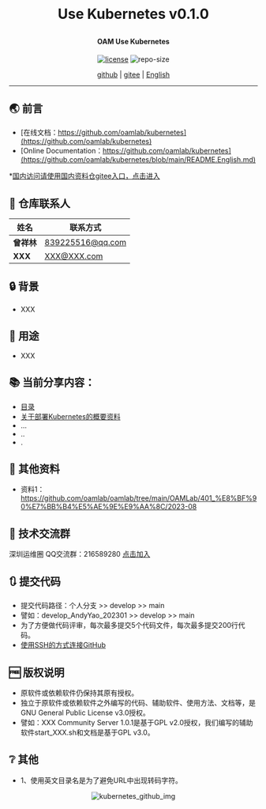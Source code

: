 
<h1 align="center" style="margin: 30px 0 30px; font-weight: bold;">Use Kubernetes v0.1.0</h1>
<h4 align="center">OAM Use Kubernetes</h4>
<p align="center">
  <a href="./LICENSE"><img alt="license" src="https://img.shields.io/github/license/oamlab/kubernetes" /></a>
  <img alt="repo-size" src="https://img.shields.io/github/repo-size/oamlab/kubernetes" />
</p>

<p align="center">
   <a href="https://github.com/oamlab/kubernetes">github</a> | 
   <a href="https://gitee.com/oamlab/kubernetes">gitee</a> | 
   <a href="./README.English.md">English</a>
</p>

<p align="center"></p>

---

## 🌏 前言
- [在线文档：https://github.com/oamlab/kubernetes](https://github.com/oamlab/kubernetes)
- [Online Documentation：https://github.com/oamlab/kubernetes](https://github.com/oamlab/kubernetes/blob/main/README.English.md)

*[国内访问请使用国内资料仓gitee入口，点击进入](https://gitee.com/oamlab/kubernetes)

## 🔋 仓库联系人
| 姓名						 | 联系方式             |
|----------|------------------|
| **曾祥林**  | 839225516@qq.com |
| **XXX**  | XXX@XXX.com      |

## 🔒 背景
- XXX

## 🔑 用途
- XXX

## 📚 当前分享内容：

- [目录](./kubernetes)
- [关于部署Kubernetes的概要资料](./kubernetes/3181_Others/README.md)
- ...
- ..
- .

## 📃 其他资料
- 资料1：https://github.com/oamlab/oamlab/tree/main/OAMLab/401_%E8%BF%90%E7%BB%B4%E5%AE%9E%E9%AA%8C/2023-08

## 📶 技术交流群
深圳运维圈 QQ交流群：216589280 [点击加入](https://jq.qq.com/?_wv=1027&k=tdDtDoUp)

## 🔃 提交代码
- 提交代码路径：个人分支 >> develop >> main
- 譬如：develop_AndyYao_202301 >> develop >> main
- 为了方便做代码评审，每次最多提交5个代码文件，每次最多提交200行代码。
- [使用SSH的方式连接GitHub](https://github.com/oamlab/oamlab/blob/main/OAMLab/171_%E8%BF%90%E7%BB%B4%E5%B7%A5%E5%85%B7/301_%E5%BC%80%E5%8F%91%E5%B7%A5%E5%85%B7/211_GitHub_SSH_Key.md)

## 🆓 版权说明
- 原软件或依赖软件仍保持其原有授权。
- 独立于原软件或依赖软件之外编写的代码、辅助软件、使用方法、文档等，是GNU General Public License v3.0授权。
- 譬如：XXX Community Server 1.0.1是基于GPL v2.0授权，我们编写的辅助软件start_XXX.sh和文档是基于GPL v3.0。

## ❔ 其他
- 1、使用英文目录名是为了避免URL中出现转码字符。

<p align="center">
	<img alt="kubernetes_github_img" src="https://www.wegoodgoodstudydaydayup.com/kubernetes_github.webp?v=202403132123">
</p>

<br>